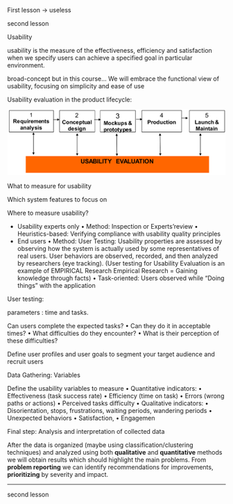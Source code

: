 

First lesson -> useless 

second lesson 

Usability 

usability is the measure of the effectiveness, efficiency and satisfaction when we specify users can achieve a specified goal in particular environment.


broad-concept but in this course… We will embrace the functional view of usability, focusing on simplicity and ease of use



Usability evaluation in the product lifecycle: 

![](Pasted%20image%2020230303182411.png)



What to measure for usability

Which system features to focus on

Where to measure usability?


- Usability experts only
	• Method: Inspection or Experts’review
	• Heuristics-based: Verifying compliance with usability quality principles
- End users 
	• Method: User Testing: Usability properties are assessed by observing how the system is actually used by some representatives of real users. User behaviors are observed, recorded, and then analyzed by researchers (eye tracking). (User testing for Usability Evaluation is an example of EMPIRICAL Research Empirical Research = Gaining knowledge through facts)
	• Task-oriented: Users observed while “Doing things” with the application

User testing: 

parameters : time and tasks. 

Can users complete the expected tasks?
• Can they do it in acceptable times?
• What difficulties do they encounter?
• What is their perception of these difficulties?


Define user profiles and user goals to segment your target audience and recruit users


Data Gathering: Variables

Define the usability variables to measure
• Quantitative indicators:
• Effectiveness (task success rate)
• Efficiency (time on task)
• Errors (wrong paths or actions)
• Perceived tasks difficulty
• Qualitative indicators:
• Disorientation, stops, frustrations, waiting periods, wandering
periods
• Unexpected behaviors
• Satisfaction,
• Engagemen

Final step: Analysis and interpretation of collected data

After the data is organized (maybe using classification/clustering techniques) and analyzed using both **qualitative** and **quantitative** methods we will obtain results which should highlight the main problems.
From **problem reporting** we can identify recommendations for improvements, **prioritizing** by severity and impact. 


--- 

second lesson 
